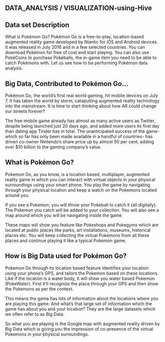 ## DATA_ANALYSIS / VISUALIZATION-using-Hive
## Data set Description

What is Pokémon Go? Pokémon Go is a free-to-play, location-based augmented reality game developed by Niantic for iOS and Android 
devices. It was released in July 2016 and in a few selected countries. You can download Pokémon for free of cost and start 
playing. You can also use PokéCoins to purchase Pokéballs, the in-game item you need to be able to catch Pokémons with. 
Let us see how to be performing Pokémon data analysis.

## Big Data, Contributed to Pokémon Go... 

Pokémon Go, the world’s first real world gaming, hit mobile devices on July 7. It has taken the world by storm, catapulting augmented reality technology into the mainstream. It is time to start thinking about how AR could change our streets forever?

The free mobile game already has almost as many active users as Twitter, despite being launched just 20 days ago, and added more users its first day than dating app Tinder has in total. The unanticipated success of the game- which so far has only been made available in a handful of countries- has driven co-owner Nintendo’s share price up by almost 50 per cent, adding over $10 billion to the gaming company’s value.

## What is Pokémon Go?

Pokemon Go, as you know, is a location based, multiplayer, augmented reality game in which you can interact with virtual objects in your physical surroundings using your smart phone. You play the game by navigating through your physical location and keep a watch on the Pokemons located around you.

If you see a Pokemon, you will throw your Pokeball to catch it (all digitally). The Pokemon you catch will be added to your collection. You will also see a map around which you will be navigating inside the game.

These maps will show you feature like Pokeshops and Pokegyms which are located at public places like parks, art installations, museums, historical places etc. You will keep collecting the virtual Pokemons from all these places and continue playing it like a typical Pokemon game.

## How is Big Data used for Pokémon Go?

Pokemon Go through its location based feature identifies your location using your phone’s GPS, and tailors the Pokemon based on these locations. Like if the location is a water body, it will show you water based Pokemon (PokeWater). First it’ll recognize the place through your GPS and then show the Pokemons as per the context.

This means the game has lots of information about the locations where you are playing this game. And what’s that large set of information which the game has about you and your location? They are the large datasets which we often refer to as Big Data.

So what you are playing is the Google map with augmented reality driven by Big Data which is giving you the impression of co-presence of the virtual Pokemons in your physical surroundings.
